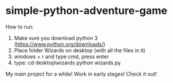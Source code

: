 # simple-python-adventure-game

How to run:
1) Make sure you download python 3 (https://www.python.org/downloads/)
2) Place folder Wizards on desktop (with all the files in it)
3) windows + r and type cmd, press enter
4) type: cd desktop\wizards
python wizards.py
         
My main project for a while! Work in early stages! Check it out!
